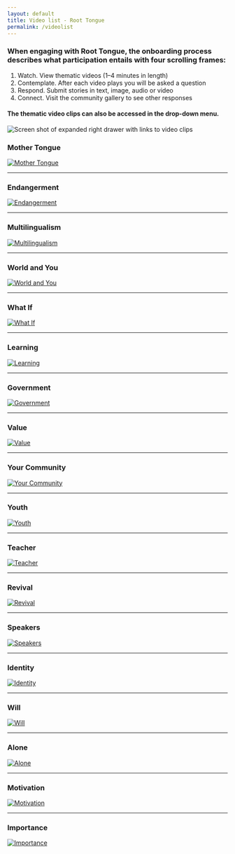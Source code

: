 ```yaml
---
layout: default
title: Video list - Root Tongue
permalink: /videolist
---
```

### When engaging with Root Tongue, the onboarding process describes what participation entails with four scrolling frames:

1. Watch. View thematic videos (1–4 minutes in length)
2. Contemplate. After each video plays you will be asked a question
3. Respond. Submit stories in text, image, audio or video
4. Connect. Visit the community gallery to see other responses

#### The thematic video clips can also be accessed in the drop-down menu.

![Screen shot of expanded right drawer with links to video clips](/assets/images/rt-videos-right-drawer.png)

### Mother Tongue
[![Mother Tongue](/assets/video/Mother-Tongue.jpg)](/clip-01-mother-tongue)

---

### Endangerment
[![Endangerment](/assets/video/Endangerment.jpg)](/clip-02-endangerment)

---

### Multilingualism
[![Multilingualism](/assets/video/Multilingualism.jpg)](/clip-03-multilingualism)

---

### World and You
[![World and You](/assets/video/World-and-You.jpg)](/clip-04-world-and-you)

---

### What If
[![What If](/assets/video/What-If.jpg)](/clip-05-what-if)

---

### Learning
[![Learning](/assets/video/Learning.jpg)](/clip-06-learning)

---

### Government
[![Government](/assets/video/Government.jpg)](/clip-07-government)

---

### Value
[![Value](/assets/video/Value.jpg)](/clip-08-value)

---

### Your Community
[![Your Community](/assets/video/Your-Community.jpg)](/clip-09-your-community)

---

### Youth
[![Youth](/assets/video/Youth.jpg)](/clip-10-youth)

---

### Teacher
[![Teacher](/assets/video/Teacher.jpg)](/clip-11-teacher)

---

### Revival
[![Revival](/assets/video/Revival.jpg)](/clip-12-revival)

---

### Speakers
[![Speakers](/assets/video/Speakers.jpg)](/clip-13-speakers)

---

### Identity
[![Identity](/assets/video/Identity.jpg)](/clip-14-identity)

---

### Will
[![Will](/assets/video/Will.jpg)](/clip-15-will)

---

### Alone
[![Alone](/assets/video/Alone.jpg)](/clip-16-alone)

---

### Motivation
[![Motivation](/assets/video/Motivation.jpg)](/clip-17-motivation)

---

### Importance
[![Importance](/assets/video/Importance.jpg)](/clip-18-importance)
